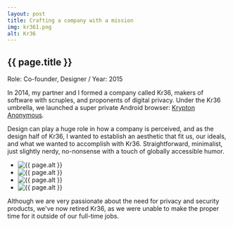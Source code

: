 ```yaml
---
layout: post
title: Crafting a company with a mission
img: kr361.png
alt: Kr36
---
```

<section>
  <h1>{{ page.title }}</h1>
  <p class="meta">Role: Co-founder, Designer <span class="lt">/</span> Year: 2015</p>
  <p>In 2014, my partner and I formed a company called Kr36, makers of software with scruples, and proponents of digital privacy. Under the Kr36 umbrella, we launched a super private Android browser: <a href="{{ site.url }}/krypton.html">Krypton Anonymous</a>.</p>
  <p>Design can play a huge role in how a company is perceived, and as the design half of Kr36, I wanted to establish an aesthetic that fit us, our ideals, and what we wanted to accomplish with Kr36. Straightforward, minimalist, just slightly nerdy, no-nonsense with a touch of globally accessible humor.</p>
</section>

<ul class="grid fade grid-full" id="grid">
  <li><img src="{{ site.url }}/img/work/kr361.png" alt="{{ page.alt }}" /></li>
  <li><img src="{{ site.url }}/img/work/kr362.png" alt="{{ page.alt }}" /></li>
  <li><img src="{{ site.url }}/img/work/kr363.png" alt="{{ page.alt }}" /></li>
  <li><img src="{{ site.url }}/img/work/kr364.png" alt="{{ page.alt }}" /></li>
</ul>
  
<section>
  <p>Although we are very passionate about the need for privacy and security products, we've now retired Kr36, as we were unable to make the proper time for it outside of our full-time jobs.</p>
</section>